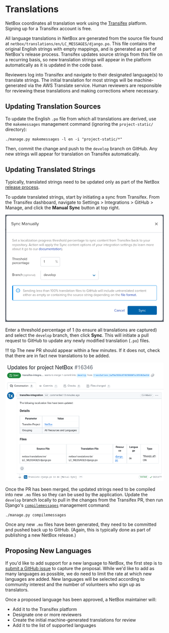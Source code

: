 # Translations

NetBox coordinates all translation work using the [Transifex](https://explore.transifex.com/netbox-community/netbox/) platform. Signing up for a Transifex account is free.

All language translations in NetBox are generated from the source file found at `netbox/translations/en/LC_MESSAGES/django.po`. This file contains the original English strings with empty mappings, and is generated as part of NetBox's release process. Transifex updates source strings from this file on a recurring basis, so new translation strings will appear in the platform automatically as it is updated in the code base.

Reviewers log into Transifex and navigate to their designated language(s) to translate strings. The initial translation for most strings will be machine-generated via the AWS Translate service. Human reviewers are responsible for reviewing these translations and making corrections where necessary.

## Updating Translation Sources

To update the English `.po` file from which all translations are derived, use the `makemessages` management command (ignoring the `project-static/` directory):

```nohighlight
./manage.py makemessages -l en -i "project-static/*"
```

Then, commit the change and push to the `develop` branch on GitHub. Any new strings will appear for translation on Transifex automatically.

## Updating Translated Strings

Typically, translated strings need to be updated only as part of the NetBox [release process](./release-checklist.md).

To update translated strings, start by initiating a sync from Transifex. From the Transifex dashboard, navigate to Settings > Integrations > GitHub > Manage, and click the **Manual Sync** button at top right.

![Transifex manual sync](../media/development/transifex_sync.png)

Enter a threshold percentage of 1 (to ensure all translations are captured) and select the `develop` branch, then click **Sync**. This will initiate a pull request to GitHub to update any newly modified translation (`.po`) files.

!!! tip
    The new PR should appear within a few minutes. If it does not, check that there are in fact new translations to be added.

![Transifex pull request](../media/development/transifex_pull_request.png)

Once the PR has been merged, the updated strings need to be compiled into new `.mo` files so they can be used by the application. Update the `develop` branch locally to pull in the changes from the Transifex PR, then run Django's [`compilemessages`](https://docs.djangoproject.com/en/stable/ref/django-admin/#django-admin-compilemessages) management command:

```nohighlight
./manage.py compilemessages
```

Once any new `.mo` files have been generated, they need to be committed and pushed back up to GitHub. (Again, this is typically done as part of publishing a new NetBox release.)

## Proposing New Languages

If you'd like to add support for a new language to NetBox, the first step is to [submit a GitHub issue](https://github.com/netbox-community/netbox/issues/new?assignees=&labels=type%3A+translation&projects=&template=translation.yaml) to capture the proposal. While we'd like to add as many languages as possible, we do need to limit the rate at which new languages are added. New languages will be selected according to community interest and the number of volunteers who sign up as translators.

Once a proposed language has been approved, a NetBox maintainer will:

* Add it to the Transifex platform
* Designate one or more reviewers
* Create the initial machine-generated translations for review
* Add it to the list of supported languages
